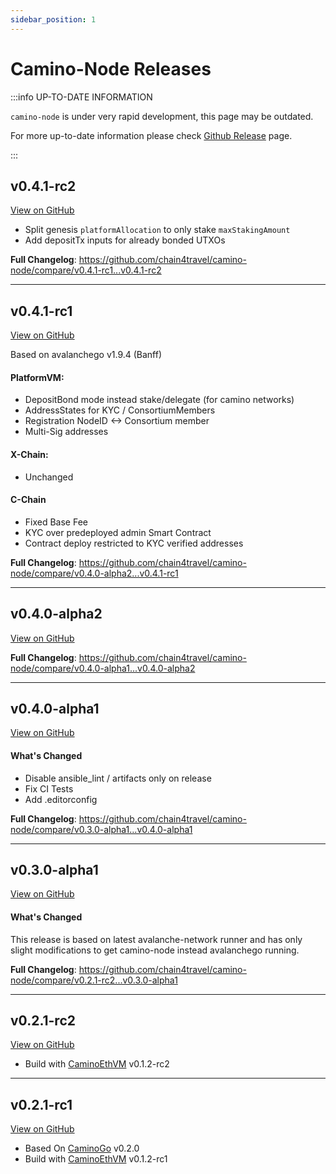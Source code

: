 ```yaml
---
sidebar_position: 1
---
```


# Camino-Node Releases

:::info UP-TO-DATE INFORMATION

`camino-node` is under very rapid development, this page may be outdated.

For more up-to-date information please check [Github Release](https://github.com/chain4travel/camino-node/releases) page.

:::

## v0.4.1-rc2

[View on GitHub](https://github.com/chain4travel/camino-node/releases/tag/v0.4.1-rc2)

- Split genesis `platformAllocation` to only stake `maxStakingAmount`
- Add depositTx inputs for already bonded UTXOs

**Full Changelog**: https://github.com/chain4travel/camino-node/compare/v0.4.1-rc1...v0.4.1-rc2

---

## v0.4.1-rc1

[View on GitHub](https://github.com/chain4travel/camino-node/releases/tag/v0.4.1-rc1)

Based on avalanchego v1.9.4 (Banff)

#### PlatformVM:

- DepositBond mode instead stake/delegate (for camino networks)
- AddressStates for KYC / ConsortiumMembers
- Registration NodeID <-> Consortium member
- Multi-Sig addresses

#### X-Chain:

- Unchanged

#### C-Chain

- Fixed Base Fee
- KYC over predeployed admin Smart Contract
- Contract deploy restricted to KYC verified addresses

**Full Changelog**: https://github.com/chain4travel/camino-node/compare/v0.4.0-alpha2...v0.4.1-rc1

---

## v0.4.0-alpha2

[View on GitHub](https://github.com/chain4travel/camino-node/releases/tag/v0.4.0-alpha2)

**Full Changelog**: https://github.com/chain4travel/camino-node/compare/v0.4.0-alpha1...v0.4.0-alpha2

---

## v0.4.0-alpha1

[View on GitHub](https://github.com/chain4travel/camino-node/releases/tag/v0.4.0-alpha1)

#### What's Changed

- Disable ansible_lint / artifacts only on release
- Fix CI Tests
- Add .editorconfig

**Full Changelog**: https://github.com/chain4travel/camino-node/compare/v0.3.0-alpha1...v0.4.0-alpha1

---

## v0.3.0-alpha1

[View on GitHub](https://github.com/chain4travel/camino-node/releases/tag/v0.3.0-alpha1)

#### What's Changed

This release is based on latest avalanche-network runner and has only slight modifications to get camino-node instead avalanchego running.

**Full Changelog**: https://github.com/chain4travel/camino-node/compare/v0.2.1-rc2...v0.3.0-alpha1

---

## v0.2.1-rc2

[View on GitHub](https://github.com/chain4travel/camino-node/releases/tag/v0.2.1-rc2)

- Build with [CaminoEthVM](./caminoethvm.md#v012-rc2) v0.1.2-rc2

---

## v0.2.1-rc1

[View on GitHub](https://github.com/chain4travel/camino-node/releases/tag/v0.2.1-rc1)

- Based On [CaminoGo](./caminogo.md#v0_2_0) v0.2.0
- Build with [CaminoEthVM](./caminoethvm.md#v0_1_2-rc1) v0.1.2-rc1
